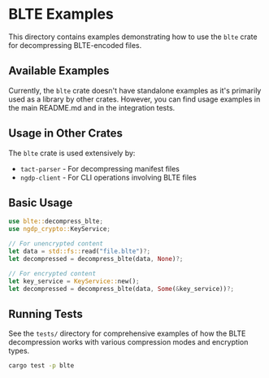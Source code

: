 # BLTE Examples

This directory contains examples demonstrating how to use the `blte` crate for decompressing BLTE-encoded files.

## Available Examples

Currently, the `blte` crate doesn't have standalone examples as it's primarily used as a library by other crates. However, you can find usage examples in the main README.md and in the integration tests.

## Usage in Other Crates

The `blte` crate is used extensively by:

- `tact-parser` - For decompressing manifest files
- `ngdp-client` - For CLI operations involving BLTE files

## Basic Usage

```rust
use blte::decompress_blte;
use ngdp_crypto::KeyService;

// For unencrypted content
let data = std::fs::read("file.blte")?;
let decompressed = decompress_blte(data, None)?;

// For encrypted content
let key_service = KeyService::new();
let decompressed = decompress_blte(data, Some(&key_service))?;
```

## Running Tests

See the `tests/` directory for comprehensive examples of how the BLTE decompression works with various compression modes and encryption types.

```bash
cargo test -p blte
```
